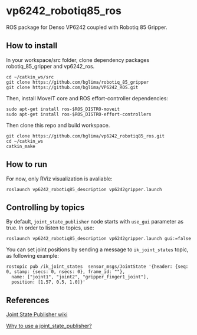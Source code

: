 # vp6242_robotiq85_ros
ROS package for Denso VP6242 coupled with Robotiq 85 Gripper.

## How to install
In your workspace/src folder, clone dependency packages robotiq_85_gripper and vp6242_ros.

```
cd ~/catkin_ws/src
git clone https://github.com/bglima/robotiq_85_gripper
git clone https://github.com/bglima/VP6242_ROS.git
```

Then, install MoveIT core and ROS effort-controller dependencies:
```
sudo apt-get install ros-$ROS_DISTRO-moveit
sudo apt-get install ros-$ROS_DISTRO-effort-controllers
```

Then clone this repo and build workspace.
```
git clone https://github.com/bglima/vp6242_robotiq85_ros.git
cd ~/catkin_ws
catkin_make
```
## How to run
For now, only RViz visualization is avaliable:
```
roslaunch vp6242_robotiq85_description vp6242gripper.launch
```

## Controlling by topics
By default, ```joint_state_publisher``` node starts with ```use_gui``` parameter as true. In order to listen to topics, use:
```
roslaunch vp6242_robotiq85_description vp6242gripper.launch gui:=false
```
You can set joint positions by sending a message to ```ik_joint_states``` topic, as following example:
```
rostopic pub /ik_joint_states  sensor_msgs/JointState '{header: {seq: 0, stamp: {secs: 0, nsecs: 0}, frame_id: ""}, 
  name: ["joint1", "joint2", "gripper_finger1_joint"],
  position: [1.57, 0.5, 1.0]}'
```

## References
[Joint State Publisher wiki](http://wiki.ros.org/joint_state_publisher)

[Why to use a joint_state_publisher?](https://answers.ros.org/question/207728/why-use-joint_state_publisher/)
